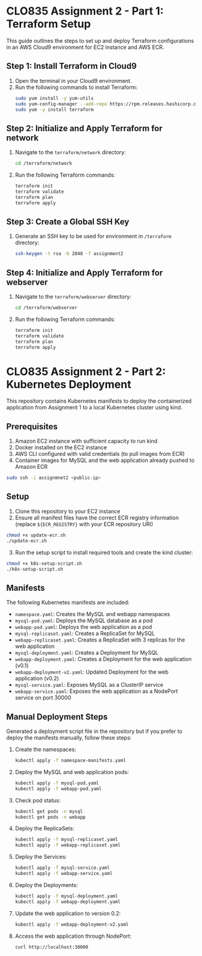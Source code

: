 # CLO835 Assignment 2 - Part 1: Terraform Setup

This guide outlines the steps to set up and deploy Terraform configurations in an AWS Cloud9 environment for EC2 instance and AWS ECR.

## Step 1: Install Terraform in Cloud9

1. Open the terminal in your Cloud9 environment.
2. Run the following commands to install Terraform:
   ```bash
   sudo yum install -y yum-utils
   sudo yum-config-manager --add-repo https://rpm.releases.hashicorp.com/AmazonLinux/hashicorp.repo
   sudo yum -y install terraform
   ```

## Step 2: Initialize and Apply Terraform for network

1. Navigate to the `terraform/network` directory:
   ```bash
   cd /terraform/network
   ```
2. Run the following Terraform commands:
   ```bash
   terraform init
   terraform validate
   terraform plan
   terraform apply
   ```

## Step 3: Create a Global SSH Key

1. Generate an SSH key to be used for environment in `/terraform` directory:
   ```bash
   ssh-keygen -t rsa -b 2048 -f assignment2
   ```

## Step 4: Initialize and Apply Terraform for webserver

1. Navigate to the `terraform/webserver` directory:
   ```bash
   cd /terraform/webserver
   ```
2. Run the following Terraform commands:
   ```bash
   terraform init
   terraform validate
   terraform plan
   terraform apply
   ```

# CLO835 Assignment 2 - Part 2: Kubernetes Deployment

This repository contains Kubernetes manifests to deploy the containerized application from Assignment 1 to a local Kubernetes cluster using kind.

## Prerequisites

1. Amazon EC2 instance with sufficient capacity to run kind
2. Docker installed on the EC2 instance
3. AWS CLI configured with valid credentials (to pull images from ECR)
4. Container images for MySQL and the web application already pushed to Amazon ECR

```bash
sudo ssh -i assignmnet2 <public-ip>
```

## Setup

1. Clone this repository to your EC2 instance
2. Ensure all manifest files have the correct ECR registry information (replace `${ECR_REGISTRY}` with your ECR repository URI)

```bash
chmod +x update-ecr.sh
./update-ecr.sh
```

3. Run the setup script to install required tools and create the kind cluster:

```bash
chmod +x k8s-setup-script.sh
./k8s-setup-script.sh
```

## Manifests

The following Kubernetes manifests are included:

- `namespace.yaml`: Creates the MySQL and webapp namespaces
- `mysql-pod.yaml`: Deploys the MySQL database as a pod
- `webapp-pod.yaml`: Deploys the web application as a pod
- `mysql-replicaset.yaml`: Creates a ReplicaSet for MySQL
- `webapp-replicaset.yaml`: Creates a ReplicaSet with 3 replicas for the web application
- `mysql-deployment.yaml`: Creates a Deployment for MySQL
- `webapp-deployment.yaml`: Creates a Deployment for the web application (v0.1)
- `webapp-deployment-v2.yaml`: Updated Deployment for the web application (v0.2)
- `mysql-service.yaml`: Exposes MySQL as a ClusterIP service
- `webapp-service.yaml`: Exposes the web application as a NodePort service on port 30000

## Manual Deployment Steps

Generated a deployment script file in the repository but if you prefer to deploy the manifests manually, follow these steps:

1. Create the namespaces:
   ```bash
   kubectl apply -f namespace-manifests.yaml
   ```

2. Deploy the MySQL and web application pods:
   ```bash
   kubectl apply -f mysql-pod.yaml
   kubectl apply -f webapp-pod.yaml
   ```

3. Check pod status:
   ```bash
   kubectl get pods -n mysql
   kubectl get pods -n webapp
   ```

4. Deploy the ReplicaSets:
   ```bash
   kubectl apply -f mysql-replicaset.yaml
   kubectl apply -f webapp-replicaset.yaml
   ```

5. Deploy the Services:
   ```bash
   kubectl apply -f mysql-service.yaml
   kubectl apply -f webapp-service.yaml
   ```

6. Deploy the Deployments:
   ```bash
   kubectl apply -f mysql-deployment.yaml
   kubectl apply -f webapp-deployment.yaml
   ```

7. Update the web application to version 0.2:
   ```bash
   kubectl apply -f webapp-deployment-v2.yaml
   ```

8. Access the web application through NodePort:
   ```bash
   curl http://localhost:30000
   ```